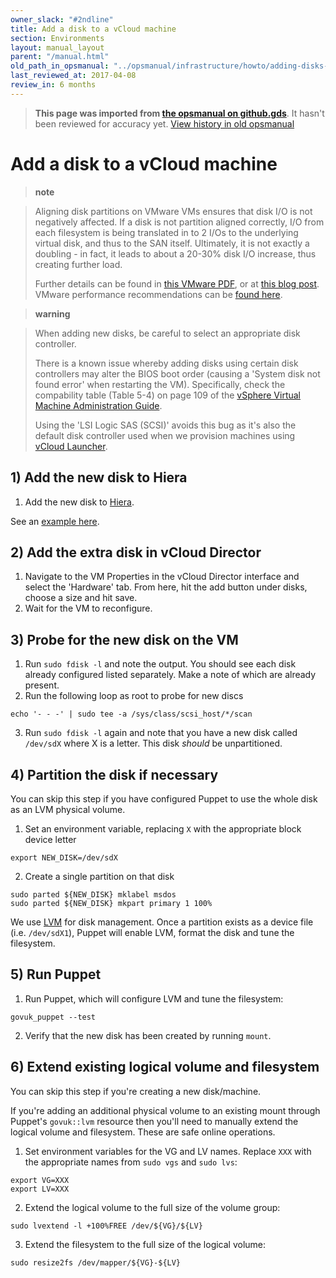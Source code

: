 ```yaml
---
owner_slack: "#2ndline"
title: Add a disk to a vCloud machine
section: Environments
layout: manual_layout
parent: "/manual.html"
old_path_in_opsmanual: "../opsmanual/infrastructure/howto/adding-disks-in-vcloud.md"
last_reviewed_at: 2017-04-08
review_in: 6 months
---
```




> **This page was imported from [the opsmanual on github.gds](https://github.gds/gds/opsmanual)**.
It hasn't been reviewed for accuracy yet.
[View history in old opsmanual](https://github.gds/gds/opsmanual/tree/master/infrastructure/howto/adding-disks-in-vcloud.md)


# Add a disk to a vCloud machine

> **note**

> Aligning disk partitions on VMware VMs ensures that disk I/O is not
> negatively affected. If a disk is not partition aligned correctly, I/O
> from each filesystem is being translated in to 2 I/Os to the
> underlying virtual disk, and thus to the SAN itself. Ultimately, it is
> not exactly a doubling - in fact, it leads to about a 20-30% disk I/O
> increase, thus creating further load.
>
> Further details can be found in [this VMware
> PDF](http://www.vmware.com/pdf/esx3_partition_align.pdf), or at [this
> blog
> post](http://blogs.vmware.com/vsphere/2011/08/guest-os-partition-alignment.html).
> VMware performance recommendations can be [found
> here](http://www.vmware.com/pdf/Perf_Best_Practices_vSphere5.0.pdf).

> **warning**

> When adding new disks, be careful to select an appropriate disk
> controller.
>
> There is a known issue whereby adding disks using certain disk
> controllers may alter the BIOS boot order (causing a 'System disk not
> found error' when restarting the VM). Specifically, check the
> compability table (Table 5-4) on page 109 of the [vSphere Virtual
> Machine Administration
> Guide](http://pubs.vmware.com/vsphere-55/topic/com.vmware.ICbase/PDF/vsphere-esxi-vcenter-server-551-virtual-machine-admin-guide.pdf).
>
> Using the 'LSI Logic SAS (SCSI)' avoids this bug as it's also the
> default disk controller used when we provision machines using [vCloud
> Launcher](http://rubygems.org/gems/vcloud-launcher).

## 1) Add the new disk to Hiera

1)  Add the new disk to
    [Hiera](https://github.com/alphagov/govuk-puppet/tree/master/hieradata).

See an [example
here](https://github.com/alphagov/govuk-puppet/commit/73531ea7a7c28cbbb1c04f41ec5da53b4ff591d2).

## 2) Add the extra disk in vCloud Director

1)  Navigate to the VM Properties in the vCloud Director interface and
    select the 'Hardware' tab. From here, hit the add button under
    disks, choose a size and hit save.
2)  Wait for the VM to reconfigure.

## 3) Probe for the new disk on the VM

1)  Run `sudo fdisk -l` and note the output. You should see each disk
    already configured listed separately. Make a note of which are
    already present.
2)  Run the following loop as root to probe for new discs

<!-- -->

    echo '- - -' | sudo tee -a /sys/class/scsi_host/*/scan

3)  Run `sudo fdisk -l` again and note that you have a new disk called
    `/dev/sdX` where X is a letter. This disk *should* be unpartitioned.

## 4) Partition the disk if necessary

You can skip this step if you have configured Puppet to use the whole
disk as an LVM physical volume.

1)  Set an environment variable, replacing `X` with the appropriate
    block device letter

<!-- -->

    export NEW_DISK=/dev/sdX

2)  Create a single partition on that disk

<!-- -->

    sudo parted ${NEW_DISK} mklabel msdos
    sudo parted ${NEW_DISK} mkpart primary 1 100%

We use [LVM](https://wiki.ubuntu.com/Lvm) for disk management. Once a
partition exists as a device file (i.e. `/dev/sdX1`), Puppet will enable
LVM, format the disk and tune the filesystem.

## 5) Run Puppet

1)  Run Puppet, which will configure LVM and tune the filesystem:

<!-- -->

    govuk_puppet --test

2)  Verify that the new disk has been created by running `mount`.

## 6) Extend existing logical volume and filesystem

You can skip this step if you're creating a new disk/machine.

If you're adding an additional physical volume to an existing mount
through Puppet's `govuk::lvm` resource then you'll need to manually
extend the logical volume and filesystem. These are safe online
operations.

1)  Set environment variables for the VG and LV names. Replace `XXX`
    with the appropriate names from `sudo vgs` and `sudo lvs`:

<!-- -->

    export VG=XXX
    export LV=XXX

2)  Extend the logical volume to the full size of the volume group:

<!-- -->

    sudo lvextend -l +100%FREE /dev/${VG}/${LV}

3)  Extend the filesystem to the full size of the logical volume:

<!-- -->

    sudo resize2fs /dev/mapper/${VG}-${LV}
